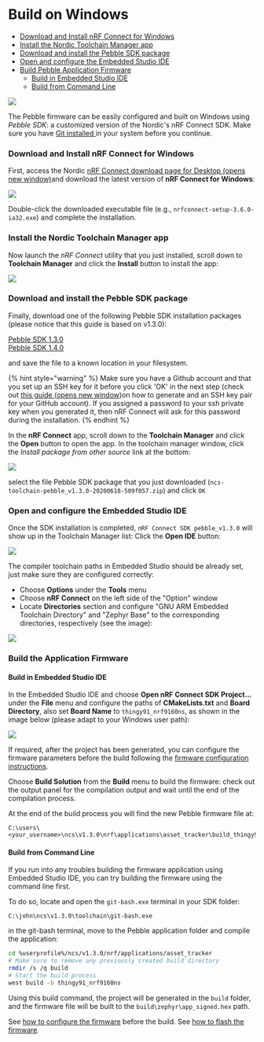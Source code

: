 # Build on Windows

* [Download and Install nRF Connect for Windows](https://docs.iotex.io/developer/hardware/pebble-build-windows.html#download-and-install-nrf-connect-for-windows)
* [Install the Nordic Toolchain Manager app](https://docs.iotex.io/developer/hardware/pebble-build-windows.html#install-the-nordic-toolchain-manager-app)
* [Download and install the Pebble SDK package](https://docs.iotex.io/developer/hardware/pebble-build-windows.html#download-and-install-the-pebble-sdk-package)
* [Open and configure the Embedded Studio IDE](https://docs.iotex.io/developer/hardware/pebble-build-windows.html#open-and-configure-the-embedded-studio-ide)
* [Build Pebble Application Firmware](https://docs.iotex.io/developer/hardware/pebble-build-windows.html#build-pebble-application-firmware)
  * [Build in Embedded Studio IDE](https://docs.iotex.io/developer/hardware/pebble-build-windows.html#build-in-embedded-studio-ide)
  * [Build from Command Line](https://docs.iotex.io/developer/hardware/pebble-build-windows.html#build-from-command-line)

![](../../../../.gitbook/assets/one\_click\_fig6.png)

The Pebble firmware can be easily configured and built on Windows using _Pebble SDK_: a customized version of the Nordic's nRF Connect SDK. Make sure you have [Git installed ](https://git-scm.com/download/win)in your system before you continue.

### Download and Install nRF Connect for Windows <a href="#download-and-install-nrf-connect-for-windows" id="download-and-install-nrf-connect-for-windows"></a>

First, access the Nordic [nRF Connect download page for Desktop (opens new window)](https://www.nordicsemi.com/Software-and-tools/Development-Tools/nRF-Connect-for-desktop/Download#infotabs)and download the latest version of **nRF Connect for Windows**:

![](../../../../.gitbook/assets/one\_click\_fig1.png)

Double-click the downloaded executable file (e.g., `nrfconnect-setup-3.6.0-ia32.exe`) and complete the installation.

### Install the Nordic Toolchain Manager app <a href="#install-the-nordic-toolchain-manager-app" id="install-the-nordic-toolchain-manager-app"></a>

Now launch the _nRF Connect_ utility that you just installed, scroll down to **Toolchain Manager** and click the **Install** button to install the app:

![](../../../../.gitbook/assets/one\_click\_fig2.png)

### Download and install the Pebble SDK package <a href="#download-and-install-the-pebble-sdk-package" id="download-and-install-the-pebble-sdk-package"></a>

Finally, download one of the following Pebble SDK installation packages (please notice that this guide is based on v1.3.0):

[Pebble SDK 1.3.0](https://pebbles-software-release.s3-us-west-1.amazonaws.com/ncs-toolchain-pebble\_v1.3.0-20200618-509f057.zip)\
[Pebble SDK 1.4.0](https://pebbles-software-release.s3-us-west-1.amazonaws.com/ncs-toolchain-pebble\_v1.4.0-20201030-2750604.zip)

and save the file to a known location in your filesystem.

{% hint style="warning" %}
Make sure you have a Github account and that you set up an SSH key for it before you click 'OK' in the next step (check out [this guide (opens new window)](https://docs.github.com/en/github/authenticating-to-github/generating-a-new-ssh-key-and-adding-it-to-the-ssh-agent)on how to generate and an SSH key pair for your GitHub account). If you assigned a password to your ssh private key when you generated it, then nRF Connect will ask for this password during the installation.
{% endhint %}

In the **nRF Connect** app, scroll down to the **Toolchain Manager** and click the **Open** button to open the app. In the toolchain manager window, click the _Install package from other source_ link at the bottom:

![](../../../../.gitbook/assets/one\_click\_fig3.png)

select the file Pebble SDK package that you just downloaded (`ncs-toolchain-pebble_v1.3.0-20200618-509f057.zip`) and click `OK`

### Open and configure the Embedded Studio IDE <a href="#open-and-configure-the-embedded-studio-ide" id="open-and-configure-the-embedded-studio-ide"></a>

Once the SDK installation is completed, `nRF Connect SDK pebble_v1.3.0` will show up in the Toolchain Manager list: Click the **Open IDE** button:

![](../../../../.gitbook/assets/one\_click\_fig4.png)

The compiler toolchain paths in Embedded Studio should be already set, just make sure they are configured correctly:

* Choose **Options** under the **Tools** menu
* Choose **nRF Connect** on the left side of the "Option" window
* Locate **Directories** section and configure "GNU ARM Embedded Toolchain Directory" and "Zephyr Base" to the corresponding directories, respectively (see the image):

![](<../../../../.gitbook/assets/one\_click\_fig6 (1).png>)

### Build the Application Firmware <a href="#build-pebble-application-firmware" id="build-pebble-application-firmware"></a>

#### Build in Embedded Studio IDE <a href="#build-in-embedded-studio-ide" id="build-in-embedded-studio-ide"></a>

In the Embedded Studio IDE and choose **Open nRF Connect SDK Project...** under the **File** menu and configure the paths of **CMakeLists.txt** and **Board Directory**, also set **Board Name** to `thingy91_nrf9160ns`, as shown in the image below (please adapt to your Windows user path):

![](../../../../.gitbook/assets/one\_click\_fig5.png)

If required, after the project has been generated, you can configure the firmware parameters before the build following the [firmware configuration instructions](configure-the-firmware.md).

Choose **Build Solution** from the **Build** menu to build the firmware: check out the output panel for the compilation output and wait until the end of the compilation process.

At the end of the build process you will find the new Pebble firmware file at:

```
C:\users\<your_username>\ncs\v1.3.0\nrf\applications\asset_tracker\build_thingy91_nrf9160ns\zephyr\app_signed.hex
```

#### Build from Command Line

If you run into any troubles building the firmware application using Embedded Studio IDE, you can try building the firmware using the command line first.

To do so, locate and open the `git-bash.exe` terminal in your SDK folder:

`C:\john\ncs\v1.3.0\toolchain\git-bash.exe`

in the git-bash terminal, move to the Pebble application folder and compile the application:

```bash
cd %userprofile%/ncs/v1.3.0/nrf/applications/asset_tracker
# Make sure to remove any previously created build directory
rmdir /s /q build
# Start the build process
west build -b thingy91_nrf9160ns
```

Using this build command, the project will be generated in the `build` folder, and the firmware file will be built to the `build\zephyr\app_signed.hex` path.

See [how to configure the firmware](https://docs.iotex.io/developer/hardware/pebble-configure) before the build. See [how to flash the firmware](../flashing-the-firmware/).
